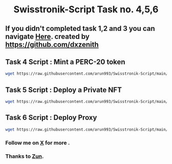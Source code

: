 <h1 align="center">Swisstronik-Script Task no. 4,5,6</h1>

## If you didn't completed task 1,2 and 3 you can navigate [Here](https://github.com/dxzenith/Swisstronic-Script?tab=readme-ov-file#task-1--simple-contract-deployment-script). created by https://github.com/dxzenith

## Task 4 Script : Mint a PERC-20 token
```bash
wget https://raw.githubusercontent.com/arun993/Swisstronik-Script/main/perc20-token.sh && chmod +x perc20-token.sh && ./perc20-token.sh
```

## Task 5 Script : Deploy a Private NFT
```bash
wget https://raw.githubusercontent.com/arun993/Swisstronik-Script/main/private-nft.sh && chmod +x private-nft.sh && ./private-nft.sh
```

## Task 6 Script : Deploy Proxy
```bash
wget https://raw.githubusercontent.com/arun993/Swisstronik-Script/main/proxy.sh && chmod +x proxy.sh && ./proxy.sh 
```
### Follow me on [X](https://x.com/Arun__993) for more .
### Thanks to [Zun](https://x.com/ZunXBT).
